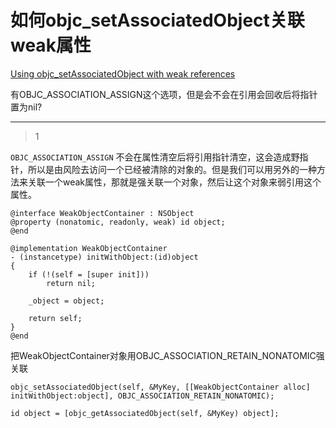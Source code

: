 # 如何objc_setAssociatedObject关联weak属性
[Using objc_setAssociatedObject with weak references](https://stackoverflow.com/questions/16569840/using-objc-setassociatedobject-with-weak-references)

 有OBJC_ASSOCIATION_ASSIGN这个选项，但是会不会在引用会回收后将指针置为nil?

___



> 1

`OBJC_ASSOCIATION_ASSIGN` 不会在属性清空后将引用指针清空，这会造成野指针，所以是由风险去访问一个已经被清除的对象的。但是我们可以用另外的一种方法来关联一个weak属性，那就是强关联一个对象，然后让这个对象来弱引用这个属性。

```objc
@interface WeakObjectContainer : NSObject
@property (nonatomic, readonly, weak) id object;
@end

@implementation WeakObjectContainer
- (instancetype) initWithObject:(id)object
{
    if (!(self = [super init]))
        return nil;

    _object = object;

    return self;
}
@end
```

把WeakObjectContainer对象用OBJC_ASSOCIATION_RETAIN_NONATOMIC强关联

```objc
objc_setAssociatedObject(self, &MyKey, [[WeakObjectContainer alloc] initWithObject:object], OBJC_ASSOCIATION_RETAIN_NONATOMIC);
```

```objc
id object = [objc_getAssociatedObject(self, &MyKey) object];
```
